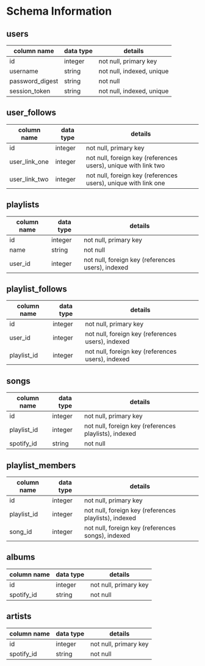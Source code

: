# Schema Information

## users
column name     | data type | details
----------------|-----------|-----------------------
id              | integer   | not null, primary key
username        | string    | not null, indexed, unique
password_digest | string    | not null
session_token   | string    | not null, indexed, unique

## user_follows
column name     | data type | details
----------------|-----------|-----------------------
id              | integer   | not null, primary key
user_link_one   | integer   | not null,  foreign key (references users), unique with link two
user_link_two   | integer   | not null,  foreign key (references users), unique with link one

## playlists
column name | data type | details
------------|-----------|-----------------------
id          | integer   | not null, primary key
name        | string    | not null
user_id     | integer   | not null, foreign key (references users), indexed

## playlist_follows
column name     | data type | details
----------------|-----------|-----------------------
id              | integer   | not null, primary key
user_id         | integer   | not null,  foreign key (references users), indexed
playlist_id     | integer   | not null,  foreign key (references users), indexed

## songs
column name | data type | details
------------|-----------|-----------------------
id          | integer   | not null, primary key
playlist_id | integer   | not null, foreign key (references playlists), indexed
spotify_id  | string    | not null

## playlist_members
column name | data type | details
------------|-----------|-----------------------
id          | integer   | not null, primary key
playlist_id | integer   | not null, foreign key (references playlists), indexed
song_id     | integer   | not null, foreign key (references songs), indexed

## albums
column name | data type | details
------------|-----------|-----------------------
id          | integer   | not null, primary key
spotify_id  | string    | not null

## artists
column name | data type | details
------------|-----------|-----------------------
id          | integer   | not null, primary key
spotify_id  | string    | not null
